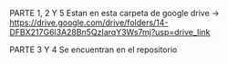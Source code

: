 PARTE 1, 2 Y 5
Estan en esta carpeta de google drive ->
https://drive.google.com/drive/folders/14-DFBX217G6l3A28Bn5QzIarqY3Ws7mj?usp=drive_link

PARTE 3 Y 4
Se encuentran en el repositorio 
